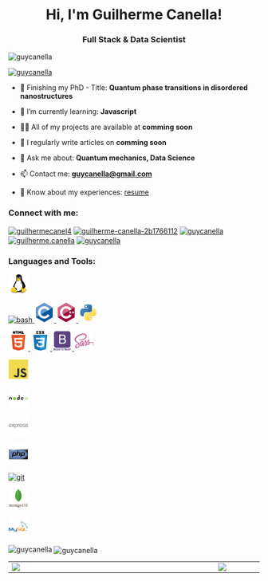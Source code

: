 <h1 align="center">Hi, I'm Guilherme Canella!</h1>
<h3 align="center">Full Stack & Data Scientist</h3>

<p align="left"> <img src="https://komarev.com/ghpvc/?username=guycanella&label=Profile%20views&color=0e75b6&style=flat" alt="guycanella" /> </p>

<p align="left"> <a href="https://github.com/ryo-ma/github-profile-trophy"><img src="https://github-profile-trophy.vercel.app/?username=guycanella" alt="guycanella" /></a> </p>

- 🔭 Finishing my PhD - Title:  **Quantum phase transitions in disordered nanostructures**<!--[Quantum phase transitions in disordered nanostructures](algumalink.com)-->

- 🌱 I’m currently learning: **Javascript**

- 👨‍💻 All of my projects are available at **comming soon**<!--[meusite.com](meusite.com)-->

- 📝 I regularly write articles on **comming soon**<!--[blog.com](blog.com)-->

- 💬 Ask me about: **Quantum mechanics, Data Science**

- 📫 Contact me:  **guycanella@gmail.com**

- 📄 Know about my experiences: [resume](https://drive.google.com/file/d/1YTG77f1c-vrbFnbYbZB1Ov-0__l6V5D9/view?usp=sharing)

<h3 align="left">Connect with me:</h3>
<p align="left">
<a href="https://twitter.com/guilhermecanel4" target="blank"><img align="center" src="https://raw.githubusercontent.com/rahuldkjain/github-profile-readme-generator/master/src/images/icons/Social/twitter.svg" alt="guilhermecanel4" height="30" width="40" /></a>
<a href="https://linkedin.com/in/guilherme-canella-2b1766112" target="blank"><img align="center" src="https://raw.githubusercontent.com/rahuldkjain/github-profile-readme-generator/master/src/images/icons/Social/linked-in-alt.svg" alt="guilherme-canella-2b1766112" height="30" width="40" /></a>
<a href="https://kaggle.com/guycanella" target="blank"><img align="center" src="https://raw.githubusercontent.com/rahuldkjain/github-profile-readme-generator/master/src/images/icons/Social/kaggle.svg" alt="guycanella" height="30" width="40" /></a>
<a href="https://fb.com/guilherme.canella" target="blank"><img align="center" src="https://raw.githubusercontent.com/rahuldkjain/github-profile-readme-generator/master/src/images/icons/Social/facebook.svg" alt="guilherme.canella" height="30" width="40" /></a>
<a href="https://instagram.com/guycanella" target="blank"><img align="center" src="https://raw.githubusercontent.com/rahuldkjain/github-profile-readme-generator/master/src/images/icons/Social/instagram.svg" alt="guycanella" height="30" width="40" /></a>
</p>

<h3 align="left">Languages and Tools:</h3>
<!--     LINUX     -->
<a href="https://www.linux.org/" target="_blank"> <img src="https://raw.githubusercontent.com/devicons/devicon/master/icons/linux/linux-original.svg" alt="linux" width="40" height="40"/> </a> 
<!--     BASH     -->
<p align="left"> <a href="https://www.gnu.org/software/bash/" target="_blank"> <img src="https://www.vectorlogo.zone/logos/gnu_bash/gnu_bash-icon.svg" alt="bash" width="40" height="40"/> </a> 
<!--     C     -->
<a href="https://www.cprogramming.com/" target="_blank"> <img src="https://raw.githubusercontent.com/devicons/devicon/master/icons/c/c-original.svg" alt="c" width="40" height="40"/> </a> 
<!--     C++     -->
<a href="https://www.w3schools.com/cpp/" target="_blank"> <img src="https://raw.githubusercontent.com/devicons/devicon/master/icons/cplusplus/cplusplus-original.svg" alt="cplusplus" width="40" height="40"/> </a> 
<!--     PYTHON     -->
<a href="https://www.python.org" target="_blank"> <img src="https://raw.githubusercontent.com/devicons/devicon/master/icons/python/python-original.svg" alt="python" width="40" height="40"/> </a> 
    
<!--     HTML5     -->
<a href="https://www.w3.org/html/" target="_blank"> <img src="https://raw.githubusercontent.com/devicons/devicon/master/icons/html5/html5-original-wordmark.svg" alt="html5" width="40" height="40"/> </a> <a href="https://www.w3schools.com/css/" target="_blank"> <img src="https://raw.githubusercontent.com/devicons/devicon/master/icons/css3/css3-original-wordmark.svg" alt="css3" width="40" height="40"/> </a> <a href="https://getbootstrap.com" target="_blank"> <img src="https://raw.githubusercontent.com/devicons/devicon/master/icons/bootstrap/bootstrap-plain-wordmark.svg" alt="bootstrap" width="40" height="40"/> </a> <a href="https://sass-lang.com" target="_blank"> <img src="https://raw.githubusercontent.com/devicons/devicon/master/icons/sass/sass-original.svg" alt="sass" width="40" height="40"/> </a> </p>
    
<!--     JAVASCRIPT     -->
<a href="https://developer.mozilla.org/en-US/docs/Web/JavaScript" target="_blank"> <img src="https://raw.githubusercontent.com/devicons/devicon/master/icons/javascript/javascript-original.svg" alt="javascript" width="40" height="40"/> </a> 
<!--     NODE     -->
<a href="https://nodejs.org" target="_blank"> <img src="https://raw.githubusercontent.com/devicons/devicon/master/icons/nodejs/nodejs-original-wordmark.svg" alt="nodejs" width="40" height="40"/> </a> 
<!--     EXPRESS     -->
<a href="https://expressjs.com" target="_blank"> <img src="https://raw.githubusercontent.com/devicons/devicon/master/icons/express/express-original-wordmark.svg" alt="express" width="40" height="40"/> </a> 
<!--     PHP     -->
<a href="https://www.php.net" target="_blank"> <img src="https://raw.githubusercontent.com/devicons/devicon/master/icons/php/php-original.svg" alt="php" width="40" height="40"/> </a> 
    
<!--     GIT     -->
<a href="https://git-scm.com/" target="_blank"> <img src="https://www.vectorlogo.zone/logos/git-scm/git-scm-icon.svg" alt="git" width="40" height="40"/> </a> 
<!--     MONGO     -->
<a href="https://www.mongodb.com/" target="_blank"> <img src="https://raw.githubusercontent.com/devicons/devicon/master/icons/mongodb/mongodb-original-wordmark.svg" alt="mongodb" width="40" height="40"/> </a> 
<!--     MYSQL     -->
<a href="https://www.mysql.com/" target="_blank"> <img src="https://raw.githubusercontent.com/devicons/devicon/master/icons/mysql/mysql-original-wordmark.svg" alt="mysql" width="40" height="40"/> </a> 

<p><img align="left" src="https://github-readme-stats.vercel.app/api/top-langs?username=guycanella&show_icons=true&locale=en" alt="guycanella" /></p>

<p>&nbsp;<img align="center" src="https://github-readme-stats.vercel.app/api?username=guycanella&show_icons=true&locale=en" alt="guycanella" /></p>



<center>
<table>
    <tr>
        <td><img width="400px" align="left" src="https://github-readme-stats.vercel.app/api/top-langs/?username=guycanella" /></td>
        <td><img width="495px" align="left" src="https://github-readme-stats.vercel.app/api?username=guycanella&theme=radical"/></td>
    </tr>   
</table>
</center>  
